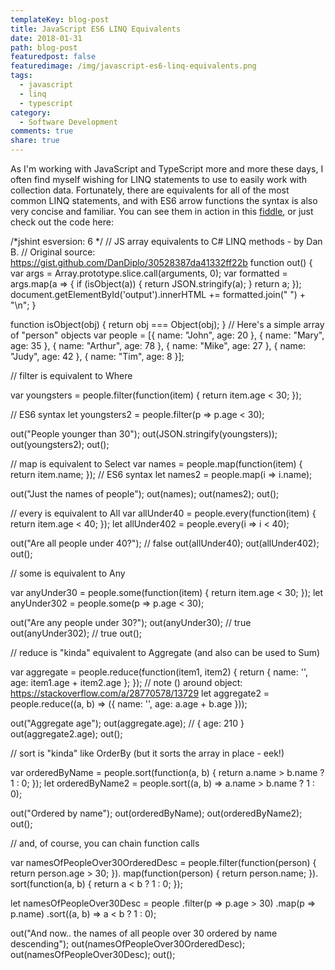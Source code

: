 ```yaml
---
templateKey: blog-post
title: JavaScript ES6 LINQ Equivalents
date: 2018-01-31
path: blog-post
featuredpost: false
featuredimage: /img/javascript-es6-linq-equivalents.png
tags:
  - javascript
  - linq
  - typescript
category:
  - Software Development
comments: true
share: true
---
```


As I'm working with JavaScript and TypeScript more and more these days, I often find myself wishing for LINQ statements to use to easily work with collection data. Fortunately, there are equivalents for all of the most common LINQ statements, and with ES6 arrow functions the syntax is also very concise and familiar. You can see them in action in this [fiddle](https://jsfiddle.net/ardalis/esy9mgjr/1/), or just check out the code here:

<script async src="//jsfiddle.net/ardalis/esy9mgjr/1/embed/js,result/"></script>

/\*jshint esversion: 6 \*/
// JS array equivalents to C# LINQ methods - by Dan B.
// Original source: https://gist.github.com/DanDiplo/30528387da41332ff22b
function out() {
  var args = Array.prototype.slice.call(arguments, 0);
  var formatted = args.map(a => {
    if (isObject(a)) {
      return JSON.stringify(a);
    }
    return a;
  });
  document.getElementById('output').innerHTML += formatted.join(" ") + "\\n";
}

function isObject(obj) {
  return obj === Object(obj);
}
// Here's a simple array of "person" objects
var people = \[{
  name: "John",
  age: 20
}, {
  name: "Mary",
  age: 35
}, {
  name: "Arthur",
  age: 78
}, {
  name: "Mike",
  age: 27
}, {
  name: "Judy",
  age: 42
}, {
  name: "Tim",
  age: 8
}\];

// filter is equivalent to Where

var youngsters = people.filter(function(item) {
  return item.age < 30;
});

// ES6 syntax
let youngsters2 = people.filter(p => p.age < 30);

out("People younger than 30");
out(JSON.stringify(youngsters));
out(youngsters2);
out();

// map is equivalent to Select
var names = people.map(function(item) {
  return item.name;
});
// ES6 syntax
let names2 = people.map(i => i.name);

out("Just the names of people");
out(names);
out(names2);
out();

// every is equivalent to All
var allUnder40 = people.every(function(item) {
  return item.age < 40;
});
let allUnder402 = people.every(i => i < 40);

out("Are all people under 40?"); // false
out(allUnder40);
out(allUnder402);
out();

// some is equivalent to Any

var anyUnder30 = people.some(function(item) {
  return item.age < 30;
});
let anyUnder302 = people.some(p => p.age < 30);

out("Are any people under 30?");
out(anyUnder30); // true
out(anyUnder302); // true
out();

// reduce is "kinda" equivalent to Aggregate (and also can be used to Sum)

var aggregate = people.reduce(function(item1, item2) {
  return {
    name: '',
    age: item1.age + item2.age
  };
});
// note () around object: https://stackoverflow.com/a/28770578/13729
let aggregate2 = people.reduce((a, b) => ({
  name: '',
  age: a.age + b.age
}));

out("Aggregate age");
out(aggregate.age); // { age: 210 }
out(aggregate2.age);
out();

// sort is "kinda" like OrderBy (but it sorts the array in place - eek!)

var orderedByName = people.sort(function(a, b) {
  return a.name > b.name ? 1 : 0;
});
let orderedByName2 = people.sort((a, b) => a.name > b.name ? 1 : 0);

out("Ordered by name");
out(orderedByName);
out(orderedByName2);
out();

// and, of course, you can chain function calls 

var namesOfPeopleOver30OrderedDesc = people.filter(function(person) {
  return person.age > 30;
}).
map(function(person) {
  return person.name;
}).
sort(function(a, b) {
  return a < b ? 1 : 0;
});

let namesOfPeopleOver30Desc = people
  .filter(p => p.age > 30)
  .map(p => p.name)
  .sort((a, b) => a < b ? 1 : 0);

out("And now.. the names of all people over 30 ordered by name descending");
out(namesOfPeopleOver30OrderedDesc);
out(namesOfPeopleOver30Desc);
out();
